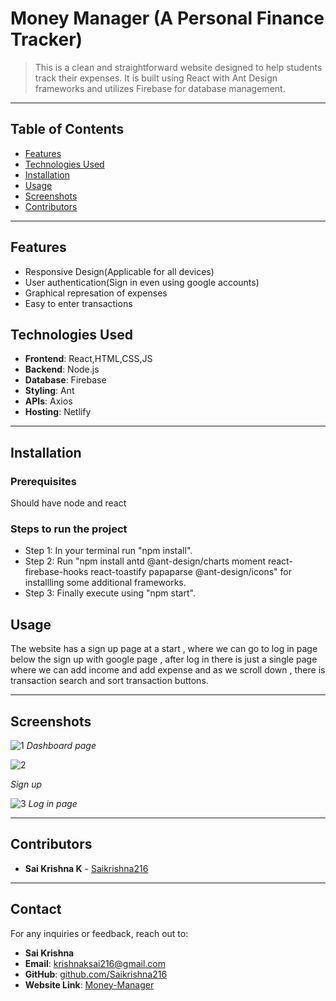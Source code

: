 

# Money Manager (A Personal Finance Tracker)

>This is a clean and straightforward website designed to help students track their expenses. It is built using React with Ant Design frameworks and utilizes Firebase for database management.
---

## Table of Contents

- [Features](#features)
- [Technologies Used](#technologies-used)
- [Installation](#installation)
- [Usage](#usage)
- [Screenshots](#screenshots)
- [Contributors](#contributors)

---

## Features

- Responsive Design(Applicable for all devices)
- User authentication(Sign in even using google accounts)
- Graphical represation of expenses
- Easy to enter transactions


## Technologies Used

- **Frontend**: React,HTML,CSS,JS
- **Backend**: Node.js
- **Database**: Firebase
- **Styling**: Ant
- **APIs**: Axios
- **Hosting**: Netlify

---

## Installation

### Prerequisites
Should have node and react

### Steps to run the project
- Step 1: In your terminal run "npm install".
- Step 2: Run "npm install antd @ant-design/charts moment react-firebase-hooks react-toastify papaparse @ant-design/icons" for installling some additional frameworks.
- Step 3: Finally execute using "npm start".

## Usage

The website has a sign up page at a start , where we can go to log in page below the sign up with google page , after log in there is just a single page where we can add income and add expense and as we
scroll down , there is transaction search and sort transaction buttons.

---

## Screenshots

![1](https://github.com/user-attachments/assets/adeec94b-98a6-411f-951e-e650f1176181)
*Dashboard page*


![2](https://github.com/user-attachments/assets/9170f3e5-7da1-47e4-8db2-a33171b7c16e)

*Sign up*

![3](https://github.com/user-attachments/assets/21269c62-ef2b-4624-a685-3fcca706a924)
*Log in page*

---

## Contributors


- **Sai Krishna K** - [Saikrishna216](https://github.com/Saikrishna216)


---

## Contact

For any inquiries or feedback, reach out to:

- **Sai Krishna**
- **Email**: [krishnaksai216@gmail.com](mailto:krishnaksai216@gmail.com)
- **GitHub**: [github.com/Saikrishna216](https://github.com/Saikrishna216)
- **Website Link**: [Money-Manager](https://velvety-peony-c2d988.netlify.app/)
